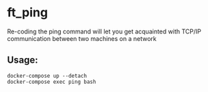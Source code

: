 # ft_ping
Re-coding the ping command will let you get acquainted with TCP/IP communication between two machines on a network


## Usage:
```shell script
docker-compose up --detach
docker-compose exec ping bash
```
